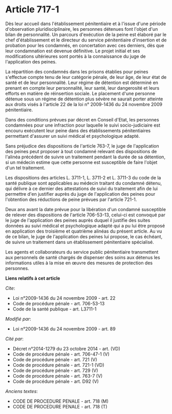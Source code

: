 # Article 717-1

Dès leur accueil dans l'établissement pénitentiaire et à l'issue d'une période d'observation pluridisciplinaire, les
personnes détenues font l'objet d'un bilan de personnalité. Un parcours d'exécution de la peine est élaboré par le chef
d'établissement et le directeur du service pénitentiaire d'insertion et de probation pour les condamnés, en concertation avec
ces derniers, dès que leur condamnation est devenue définitive. Le projet initial et ses modifications ultérieures sont
portés à la connaissance du juge de l'application des peines. 

La répartition des condamnés dans les prisons établies pour peines s'effectue compte tenu de leur catégorie pénale, de leur
âge, de leur état de santé et de leur personnalité. Leur régime de détention est déterminé en prenant en compte leur
personnalité, leur santé, leur dangerosité et leurs efforts en matière de réinsertion sociale. Le placement d'une personne
détenue sous un régime de détention plus sévère ne saurait porter atteinte aux droits visés à l'article 22 de la loi n°
2009-1436 du 24 novembre 2009 pénitentiaire. 

Dans des conditions prévues par décret en Conseil d'Etat, les personnes condamnées pour une infraction pour laquelle le suivi
socio-judiciaire est encouru exécutent leur peine dans des établissements pénitentiaires permettant d'assurer un suivi
médical et psychologique adapté. 

Sans préjudice des dispositions de l'article 763-7, le juge de l'application des peines peut proposer à tout condamné
relevant des dispositions de l'alinéa précédent de suivre un traitement pendant la durée de sa détention, si un médecin
estime que cette personne est susceptible de faire l'objet d'un tel traitement. 

Les dispositions des articles L. 3711-1, L. 3711-2 et L. 3711-3 du code de la santé publique sont applicables au médecin
traitant du condamné détenu, qui délivre à ce dernier des attestations de suivi du traitement afin de lui permettre d'en
justifier auprès du juge de l'application des peines pour l'obtention des réductions de peine prévues par l'article 721-1. 

Deux ans avant la date prévue pour la libération d'un condamné susceptible de relever des dispositions de l'article
706-53-13, celui-ci est convoqué par le juge de l'application des peines auprès duquel il justifie des suites données au
suivi médical et psychologique adapté qui a pu lui être proposé en application des troisième et quatrième alinéas du présent
article. Au vu de ce bilan, le juge de l'application des peines lui propose, le cas échéant, de suivre un traitement dans un
établissement pénitentiaire spécialisé. 

Les agents et collaborateurs du service public pénitentiaire transmettent aux personnels de santé chargés de dispenser des
soins aux détenus les informations utiles à la mise en œuvre des mesures de protection des personnes.

**Liens relatifs à cet article**

_Cite_:

  - Loi n°2009-1436 du 24 novembre 2009 - art. 22
  - Code de procédure pénale - art. 706-53-13
  - Code de la santé publique - art. L3711-1

_Modifié par_:

  - Loi n°2009-1436 du 24 novembre 2009 - art. 89

_Cité par_:

  - Décret n°2014-1279 du 23 octobre 2014 - art. (VD)
  - Code de procédure pénale - art. 706-47-1 (V)
  - Code de procédure pénale - art. 721 (V)
  - Code de procédure pénale - art. 721-1 (VD)
  - Code de procédure pénale - art. 729 (V)
  - Code de procédure pénale - art. 763-7 (V)
  - Code de procédure pénale - art. D92 (V)

_Anciens textes_:

  - CODE DE PROCEDURE PENALE - art. 718 (M)
  - CODE DE PROCEDURE PENALE - art. 718 (T)
